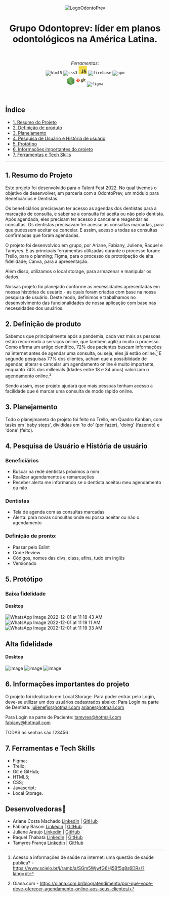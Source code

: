 <div align="center">

![LogoOdontoPrev](https://user-images.githubusercontent.com/109089136/204630124-56b537ee-4587-42f2-9cf0-5597a9821a68.png)



   
# Grupo Odontoprev: líder em planos odontológicos na América Latina.
<br>
<p align="center"><em>Ferramentas:</em><br> 
<code><img alt="html5" height="23" src="https://camo.githubusercontent.com/0c3a16a22ae058cfe38a06dc9ea16404cf006409262f547c9ccfa3ec8b30f71e/68747470733a2f2f696d672e736869656c64732e696f2f62616467652f2d48544d4c352d4533344632363f7374796c653d666c61742d737175617265266c6f676f3d68746d6c35266c6f676f436f6c6f723d7768697465"></code>
<code><img alt="css3" height="23" src="https://camo.githubusercontent.com/2435c2a64789b8a71c701a1a593b4a6e6869789bfb0626e515dc2a6b6dffa6c5/68747470733a2f2f696d672e736869656c64732e696f2f62616467652f2d435353332d3135373242363f7374796c653d666c61742d737175617265266c6f676f3d63737333"></code>
<code><img alt="javascript" height="26" src="https://raw.githubusercontent.com/github/explore/80688e429a7d4ef2fca1e82350fe8e3517d3494d/topics/javascript/javascript.png"></code>
<code><img alt="firebase" height="30" src="https://cdn-images-1.medium.com/max/1200/1*ti5CnGh_T4Kqy5aCTLJRcg.png"></code>
<code><img alt="npm" src="https://img.shields.io/badge/-NPM-CB3837?style=flat-square&logo=npm&logoColor=white"></code>
  <br>
<code><img alt="nodejs" height="26" src="https://raw.githubusercontent.com/github/explore/80688e429a7d4ef2fca1e82350fe8e3517d3494d/topics/nodejs/nodejs.png"></code>
<code><img alt="git" height="30" src="https://raw.githubusercontent.com/github/explore/80688e429a7d4ef2fca1e82350fe8e3517d3494d/topics/git/git.png"></code>
<code><img alt="figma" height="25" src="https://upload.wikimedia.org/wikipedia/commons/3/33/Figma-logo.svg"></code></p>
<br>
</div>

## Índice

* [1. Resumo do Projeto](#1-Resumo-do-Projeto)
* [2. Definição de produto](#2-Definição-de-produto)
* [3. Planejamento](#3-Planejamento)
* [4. Pesquisa de Usuário e História de usuário](#4-Pesquisa-de-Usuário-e-História-de-usuário)
* [5. Protótipo](#5-Protótipo)
* [6. Informações importantes do projeto](#6-Informações-importantes-do-projeto)
* [7. Ferramentas e Tech Skills](#7-Ferramentas-e-Tech-Skills)

***

## 1. Resumo do Projeto

Este projeto foi desenvolvido para o Talent Fest 2022. No qual tivemos o objetivo de desenvolver, em parceria com a OdontoPrev, um módulo para Beneficiários e Dentistas.

Os beneficiários precisavam ter acesso as agendas dos dentistas para a marcação de consulta, e saber se a consulta foi aceita ou não pelo dentista. Após agendada, eles precisam ter acesso a cancelar e reagendar as consultas.
Os dentistas precisavam ter acesso as consultas marcadas, para que pudessem aceitar ou cancelar. E assim, acesso a todas as consultas confirmadas que foram agendadas.

O projeto foi desenvolvido em grupo, por Ariane, Fabiany, Juliene, Raquel e Tamyres. E as principais ferramentas utilizadas durante o processo foram: Trello, para o planning; Figma, para o processo de prototipação de alta fidelidade; Canva, para a apresentação.

Além disso, utilizamos o local storage, para armazenar e manipular os dados.

Nossas projeto foi planejado conforme as necessidades apresentadas em nossas histórias de usuário - as quais foram criadas com base na nossa pesquisa de usuário. Deste modo, definimos e trabalhamos no desenvolvimento das funcionalidades de nossa aplicação com base nas necessidades dos usuários.


## 2. Definição de produto

Sabemos que principalmente após a pandemia, cada vez mais as pessoas estão recorrendo a serviços online, que tambem agiliza muito o processo.
Como afirma um artigo científico, 72% dos pacientes buscam informações na internet antes de agendar uma consulta, ou seja, eles já estão online.[^1] E segundo pesquisas 77% dos clientes, acham que a possiblidade de agendar, alterar e cancelar um agendamento online é muito importante, enquanto 74% dos millenials (Idades entre 18 e 34 anos) valorizam o agendamento online.[^2]

Sendo assim, esse projeto ajudará que mais pessoas tenham acesso a facilidade que é marcar uma consulta de modo rápido online.


## 3. Planejamento

Todo o planejmaneto do projeto foi feito no Trello, em Quadro Kanban, com tasks em 'baby steps', divididas em 'to do' (por fazer), 'doing' (fazendo) e 'done' (feito).


## 4. Pesquisa de Usuário e História de usuário

### Beneficiários
- Buscar na rede dentistas próximos a mim
- Realizar agendamentos e remarcações
- Receber alerta me informando se o dentista aceitou meu agendamento ou não

### Dentistas
- Tela de agenda com as consultas marcadas
- Alerta: para novas consultas onde eu possa aceitar ou não o agendamento

### **Definição de pronto:** 
- Passar pelo Eslint
- Code Review
- Códigos, nomes das divs, class, afins, tudo em inglês
- Versionado

## 5. Protótipo

### Baixa fidelidade

#### Desktop

![WhatsApp Image 2022-12-01 at 11 18 43 AM](https://user-images.githubusercontent.com/109089136/205078965-a97a8ec0-1d9a-464a-addc-4149a6487808.jpeg)
![WhatsApp Image 2022-12-01 at 11 19 11 AM](https://user-images.githubusercontent.com/109089136/205078996-6866dafc-1d24-4ae0-9464-04e4329f0bea.jpeg)
![WhatsApp Image 2022-12-01 at 11 19 33 AM](https://user-images.githubusercontent.com/109089136/205079108-0308d52f-5ee8-4103-9258-b1f3fe54f00d.jpeg)


## Alta fidelidade

#### Desktop

![image](https://user-images.githubusercontent.com/109089136/205083339-d56d5f15-c6d7-497f-9f44-de70f195d540.png)
![image](https://user-images.githubusercontent.com/109089136/205082944-108b5288-a6f5-498e-9753-678cfdbdf375.png)
![image](https://user-images.githubusercontent.com/109089136/205083132-e9480575-fb0d-467b-abff-fbdbf5645552.png)



## 6. Informações importantes do projeto

O projeto foi idealizado em Local Storage. Para poder entrar pelo Login, deve-se utilizar um dos usuários cadastrados abaixo:
Para Login na parte de Dentista:
julienefjs@hotmail.com
ariane@hotmail.com

Para Login na parte de Paciente:
tamyres@hotmail.com
fabiany@hotmail.com

TODAS as senhas são 123456


## 7. Ferramentas e Tech Skills

- Figma;
- Trello;
- Git e GitHub;
- HTML5;
- CSS;
- Javascript;
- Local Storage.


## Desenvolvedoras👩
* Ariane Costa Machado [Linkedin](https://www.linkedin.com/in/arianecmachado/) | [GitHub](https://github.com/ArianeCMachado)
* Fabiany Basoni [Linkedin](https://www.linkedin.com/in/fabianybasoni/) | [GitHub](https://github.com/fbasoni)
* Juliene Araujo [Linkedin](https://www.linkedin.com/in/juliene-araujo/) | [GitHub](https://github.com/Juliene-Araujo)
* Raquel Thabata [Linkedin](https://www.linkedin.com/in/raquel-thabata/) | [GitHub](https://github.com/raquelthabata)
* Tamyres França [Linkedin](https://www.linkedin.com/in/tamyres-fran%C3%A7a-34ab93186/) | [GitHub](https://github.com/Tamyresfmelo)

[^1]: Acesso a informações de saúde na internet: uma questão de saúde pública? - https://www.scielo.br/j/ramb/a/SGm5WjwfG6Hj5Bf5g8s6DRs/?lang=pt
[^2]: Oiana.com - https://oiana.com.br/blog/atendimento/por-que-voce-deve-oferecer-agendamento-online-aos-seus-clientes/
